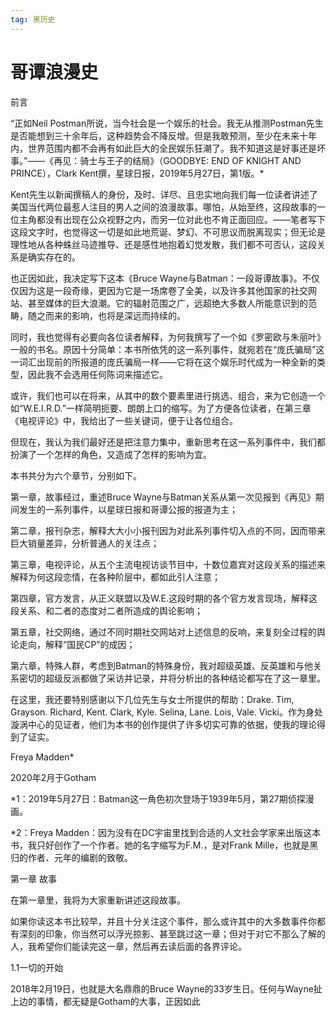 ```yaml
---
tag: 黑历史
---
```


# 哥谭浪漫史



前言

“正如Neil Postman所说，当今社会是一个娱乐的社会。我无从推测Postman先生是否能想到三十余年后，这种趋势会不降反增。但是我敢预测，至少在未来十年内，世界范围内都不会再有如此巨大的全民娱乐狂潮了。我不知道这是好事还是坏事。”——《再见：骑士与王子的结局》（GOODBYE: END OF KNIGHT AND PRINCE），Clark Kent撰，星球日报，2019年5月27日，第1版。*

Kent先生以新闻撰稿人的身份，及时、详尽、且忠实地向我们每一位读者讲述了美国当代两位最惹人注目的男人之间的浪漫故事。哪怕，从始至终，这段故事的一位主角都没有出现在公众视野之内，而另一位对此也不肯正面回应。——笔者写下这段文字时，也觉得这一切是如此地荒诞、梦幻、不可思议而脱离现实；但无论是理性地从各种蛛丝马迹推导、还是感性地抱着幻觉发散，我们都不可否认，这段关系是确实存在的。

也正因如此，我决定写下这本《Bruce Wayne与Batman：一段哥谭故事》。不仅仅因为这是一段奇缘，更因为它是一场席卷了全美，以及许多其他国家的社交网站、甚至媒体的巨大浪潮。它的辐射范围之广，远超绝大多数人所能意识到的范畴，随之而来的影响，也将是深远而持续的。

同时，我也觉得有必要向各位读者解释，为何我撰写了一个如《罗密欧与朱丽叶》一般的书名。原因十分简单：本书所依凭的这一系列事件，就宛若在“庞氏骗局”这一词汇出现前的所报道的庞氏骗局一样——它将在这个娱乐时代成为一种全新的类型，因此我不会选用任何陈词来描述它。

或许，我们也可以在将来，从其中的数个要素里进行挑选、组合，来为它创造一个如“W.E.I.R.D.”一样简明扼要、朗朗上口的缩写。为了方便各位读者，在第三章《电视评论》中，我给出了一些关键词，便于让各位组合。

但现在，我认为我们最好还是把注意力集中，重新思考在这一系列事件中，我们都扮演了一个怎样的角色，又造成了怎样的影响为宜。

本书共分为六个章节，分别如下。

第一章，故事经过，重述Bruce Wayne与Batman关系从第一次见报到《再见》期间发生的一系列事件，以星球日报和哥谭公报的报道为主；

第二章，报刊杂志，解释大大小小报刊因为对此系列事件切入点的不同，因而带来巨大销量差异，分析普通人的关注点；

第三章，电视评论，从五个主流电视访谈节目中，十数位嘉宾对这段关系的描述来解释为何这段恋情，在各种阶层中，都如此引人注意；

第四章，官方发言，从正义联盟以及W.E.这段时期的各个官方发言现场，解释这段关系、和二者的态度对二者所造成的舆论影响；

第五章，社交网络，通过不同时期社交网站对上述信息的反响，来复刻全过程的舆论走向，解释“国民CP”的成因；

第六章，特殊人群，考虑到Batman的特殊身份，我对超级英雄、反英雄和与他关系密切的超级反派都做了采访并记录，并将分析出的各种结论都写在了这一章里。

在这里，我还要特别感谢以下几位先生与女士所提供的帮助：Drake. Tim, Grayson. Richard, Kent. Clark, Kyle. Selina, Lane. Lois, Vale. Vicki。作为身处漩涡中心的见证者，他们为本书的创作提供了许多切实可靠的依据，使我的理论得到了证实。

Freya Madden*

2020年2月于Gotham



*1：2019年5月27日：Batman这一角色初次登场于1939年5月，第27期侦探漫画。

*2：Freya Madden：因为没有在DC宇宙里找到合适的人文社会学家来出版这本书，我只好创作了一个作者。她的名字缩写为F.M.，是对Frank Mille，也就是黑归的作者、元年的编剧的致敬。



第一章 故事

在第一章里，我将为大家重新讲述这段故事。

如果你读这本书比较早，并且十分关注这个事件，那么或许其中的大多数事件你都有深刻的印象，你当然可以浮光掠影、甚至跳过这一章；但对于对它不那么了解的人，我希望你们能读完这一章，然后再去读后面的各界评论。

1.1一切的开始

2018年2月19日，也就是大名鼎鼎的Bruce Wayne的33岁生日。任何与Wayne扯上边的事情，都无疑是Gotham的大事，正因如此

